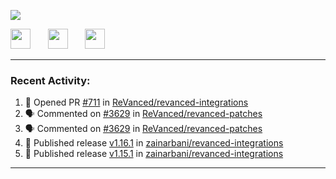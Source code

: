 <p align="left">
  <!-- Typing SVG by DenverCoder1 - https://github.com/DenverCoder1/readme-typing-svg -->
  <a href="https://github.com/DenverCoder1/readme-typing-svg">
    <img src="https://readme-typing-svg.demolab.com/?lines=Hello%2E%2E%2E;Im%20Zain;&font=Fira%20Code&center=false&width=440&height=45&color=00FFFF&vCenter=true&pause=1000&size=22" /></a>
</p>

<p align="left">
  <a href="https://www.youtube.com/@zainarbani"><img width="32px" src="https://www.freeiconspng.com/uploads/youtube-subscribe-png-youtube-subscribe-to-5.png"/></a>
  &#8287;&#8287;&#8287;&#8287;&#8287;
  <a href="mailto:zaintsyariev@gmail.com"><img width="32px" src="https://www.freeiconspng.com/uploads/email-icon--100-flat-vol-2-iconset--graphicloads-18.png"/></a>
  &#8287;&#8287;&#8287;&#8287;&#8287;
  <a href="https://t.me/AnotherZain"><img width="32px" src="https://www.freeiconspng.com/uploads/telegram-icon-1.png"></a>
</p>

---

<h3>Recent Activity:</h3>

<!-- https://github.com/jamesgeorge007/github-activity-readme -->
<!--START_SECTION:activity-->
1. 💪 Opened PR [#711](https://github.com/ReVanced/revanced-integrations/pull/711) in [ReVanced/revanced-integrations](https://github.com/ReVanced/revanced-integrations)
2. 🗣 Commented on [#3629](https://github.com/ReVanced/revanced-patches/pull/3629#issuecomment-2393668964) in [ReVanced/revanced-patches](https://github.com/ReVanced/revanced-patches)
3. 🗣 Commented on [#3629](https://github.com/ReVanced/revanced-patches/pull/3629#issuecomment-2393658964) in [ReVanced/revanced-patches](https://github.com/ReVanced/revanced-patches)
4. 🚀 Published release [v1.16.1](https://github.com/zainarbani/revanced-integrations/releases/tag/v1.16.1) in [zainarbani/revanced-integrations](https://github.com/zainarbani/revanced-integrations)
5. 🚀 Published release [v1.15.1](https://github.com/zainarbani/revanced-integrations/releases/tag/v1.15.1) in [zainarbani/revanced-integrations](https://github.com/zainarbani/revanced-integrations)
<!--END_SECTION:activity-->

---
